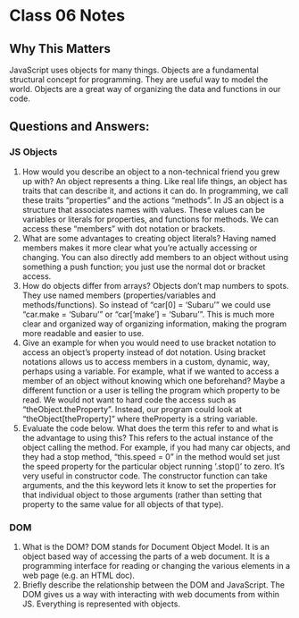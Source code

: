 # Class 06 Notes

## Why This Matters

JavaScript uses objects for many things. Objects are a fundamental structural concept for programming. They are useful way to model the world. Objects are a great way of organizing the data and functions in our code.

## Questions and Answers:

### JS Objects

1.	How would you describe an object to a non-technical friend you grew up with?
        An object represents a thing. Like real life things, an object has traits that can describe it, and actions it can do. In programming, we call these traits “properties” and the actions “methods”.  In JS an object is a structure that associates names with values. These values can be variables or literals for properties, and functions for methods. We can access these “members” with dot notation or brackets.
2.	What are some advantages to creating object literals?
        Having named members makes it more clear what you’re actually accessing or changing. You can also directly add members to an object without using something a push function; you just use the normal dot or bracket access.
3.	How do objects differ from arrays?
        Objects don’t map numbers to spots. They use named members (properties/variables and methods/functions). So instead of “car[0] = ‘Subaru’” we could use “car.make = ‘Subaru’” or “car[‘make’] = ‘Subaru’”. This is much more clear and organized way of organizing information, making the program more readable and easier to use.
4.	Give an example for when you would need to use bracket notation to access an object’s property instead of dot notation.
        Using bracket notations allows us to access members in a custom, dynamic, way, perhaps using a variable. For example, what if we wanted to access a member of an object without knowing which one beforehand? Maybe a different function or a user is telling the program which property to be read. We would not want to hard code the access such as “theObject.theProperty”. Instead, our program could look at “theObject[theProperty]” where theProperty is a string variable.
5.	Evaluate the code below. What does the term this refer to and what is the advantage to using this?
        This refers to the actual instance of the object calling the method. For example, if you had many car objects, and they had a stop method, “this.speed = 0” in the method would set just the speed property for the particular object running ‘.stop()’ to zero. It’s very useful in constructor code. The constructor function can take arguments, and the this keyword lets it know to set the properties for that individual object to those arguments (rather than setting that property to the same value for all objects of that type). 

### DOM

1.	What is the DOM?
        DOM stands for Document Object Model. It is an object based way of accessing the parts of a web document. It is a programming interface for reading or changing the various elements in a web page (e.g. an HTML doc). 
2.	Briefly describe the relationship between the DOM and JavaScript.
        The DOM gives us a way with interacting with web documents from within JS. Everything is represented with objects.  